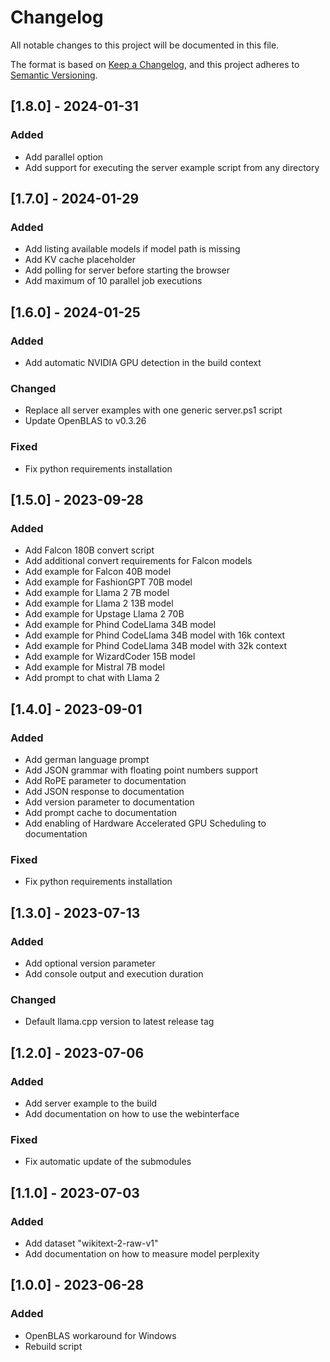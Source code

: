 # Changelog
All notable changes to this project will be documented in this file.

The format is based on [Keep a Changelog](https://keepachangelog.com/en/1.0.0/),
and this project adheres to [Semantic Versioning](https://semver.org/spec/v2.0.0.html).

## [1.8.0] - 2024-01-31

### Added
- Add parallel option
- Add support for executing the server example script from any directory

## [1.7.0] - 2024-01-29

### Added
- Add listing available models if model path is missing
- Add KV cache placeholder
- Add polling for server before starting the browser
- Add maximum of 10 parallel job executions

## [1.6.0] - 2024-01-25

### Added
- Add automatic NVIDIA GPU detection in the build context

### Changed
- Replace all server examples with one generic server.ps1 script
- Update OpenBLAS to v0.3.26

### Fixed
- Fix python requirements installation

## [1.5.0] - 2023-09-28

### Added
- Add Falcon 180B convert script
- Add additional convert requirements for Falcon models
- Add example for Falcon 40B model
- Add example for FashionGPT 70B model
- Add example for Llama 2 7B model
- Add example for Llama 2 13B model
- Add example for Upstage Llama 2 70B
- Add example for Phind CodeLlama 34B model
- Add example for Phind CodeLlama 34B model with 16k context
- Add example for Phind CodeLlama 34B model with 32k context
- Add example for WizardCoder 15B model
- Add example for Mistral 7B model
- Add prompt to chat with Llama 2

## [1.4.0] - 2023-09-01

### Added
- Add german language prompt
- Add JSON grammar with floating point numbers support
- Add RoPE parameter to documentation
- Add JSON response to documentation
- Add version parameter to documentation
- Add prompt cache to documentation
- Add enabling of Hardware Accelerated GPU Scheduling to documentation

### Fixed
- Fix python requirements installation

## [1.3.0] - 2023-07-13

### Added
- Add optional version parameter
- Add console output and execution duration

### Changed
- Default llama.cpp version to latest release tag

## [1.2.0] - 2023-07-06

### Added
- Add server example to the build
- Add documentation on how to use the webinterface

### Fixed
- Fix automatic update of the submodules

## [1.1.0] - 2023-07-03

### Added
- Add dataset "wikitext-2-raw-v1"
- Add documentation on how to measure model perplexity

## [1.0.0] - 2023-06-28

### Added
- OpenBLAS workaround for Windows
- Rebuild script
